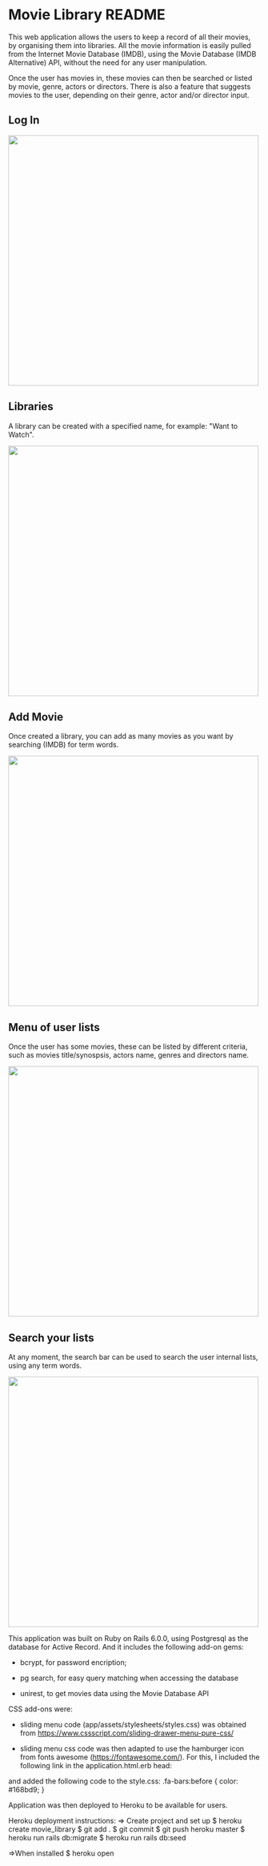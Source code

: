 # Movie Library README

This web application allows the users to keep a record of all their movies, by organising them into libraries.
All the movie information is easily pulled from the Internet Movie Database (IMDB), using the Movie Database (IMDB Alternative) API, without the need for any user manipulation.

Once the user has movies in, these movies can then be searched or listed by movie, genre, actors or directors. There is also a feature that suggests movies to the user, depending on their genre, actor and/or director input.


## Log In

<img src="https://anapgsilva.github.io/movie_library/app/assets/images/Login_page.png" width="500">

## Libraries
A library can be created with a specified name, for example: "Want to Watch".

<img src="https://anapgsilva.github.io/movie_library/app/assets/images/Create_libraries.png" width="500">

## Add Movie
Once created a library, you can add as many movies as you want by searching (IMDB) for term words.

<img src="https://anapgsilva.github.io/movie_library/app/assets/images/Add_movie.png" width="500">

## Menu of user lists
Once the user has some movies, these can be listed by different criteria, such as movies title/synospsis, actors name, genres and directors name.

<img src="https://anapgsilva.github.io/movie_library/app/assets/images/Lists_menu.png" width="500">

## Search your lists
At any moment, the search bar can be used to search the user internal lists, using any term words.

<img src="https://anapgsilva.github.io/movie_library/app/assets/images/Search_lists.png" width="500">



This application was built on Ruby on Rails 6.0.0, using Postgresql as the database for Active Record.
And it includes the following add-on gems:

- bcrypt, for password encription;

- pg search, for easy query matching when accessing the database

- unirest, to get movies data using the Movie Database API

CSS add-ons were:
- sliding menu code (app/assets/stylesheets/styles.css) was obtained from https://www.cssscript.com/sliding-drawer-menu-pure-css/

- sliding menu css code was then adapted to use the hamburger icon from fonts awesome (https://fontawesome.com/). For this, I included the following link in the application.html.erb head:
  <link rel="stylesheet" href="https://cdnjs.cloudflare.com/ajax/libs/font-awesome/5.11.2/css/all.min.css">
and added the following code to the style.css:
  .fa-bars:before {
    color: #168bd9; }


Application was then deployed to Heroku to be available for users.

Heroku deployment instructions:
=> Create project and set up
$ heroku create movie_library
$ git add .
$ git commit
$ git push heroku master
$ heroku run rails db:migrate
$ heroku run rails db:seed

=>When installed
$ heroku open
